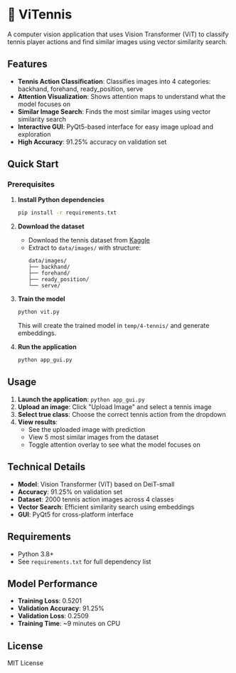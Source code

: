 # 🎾 ViTennis

A computer vision application that uses Vision Transformer (ViT) to classify tennis player actions and find similar images using vector similarity search.

## Features

- **Tennis Action Classification**: Classifies images into 4 categories: backhand, forehand, ready_position, serve
- **Attention Visualization**: Shows attention maps to understand what the model focuses on
- **Similar Image Search**: Finds the most similar images using vector similarity search
- **Interactive GUI**: PyQt5-based interface for easy image upload and exploration
- **High Accuracy**: 91.25% accuracy on validation set

## Quick Start

### Prerequisites

1. **Install Python dependencies**
   ```bash
   pip install -r requirements.txt
   ```

2. **Download the dataset**
   - Download the tennis dataset from [Kaggle](https://www.kaggle.com/datasets/orvile/tennis-player-actions-dataset)
   - Extract to `data/images/` with structure:
     ```
     data/images/
     ├── backhand/
     ├── forehand/
     ├── ready_position/
     └── serve/
     ```

3. **Train the model**
   ```bash
   python vit.py
   ```
   This will create the trained model in `temp/4-tennis/` and generate embeddings.

4. **Run the application**
   ```bash
   python app_gui.py
   ```

## Usage

1. **Launch the application**: `python app_gui.py`
2. **Upload an image**: Click "Upload Image" and select a tennis image
3. **Select true class**: Choose the correct tennis action from the dropdown
4. **View results**: 
   - See the uploaded image with prediction
   - View 5 most similar images from the dataset
   - Toggle attention overlay to see what the model focuses on

## Technical Details

- **Model**: Vision Transformer (ViT) based on DeiT-small
- **Accuracy**: 91.25% on validation set
- **Dataset**: 2000 tennis action images across 4 classes
- **Vector Search**: Efficient similarity search using embeddings
- **GUI**: PyQt5 for cross-platform interface

## Requirements

- Python 3.8+
- See `requirements.txt` for full dependency list

## Model Performance

- **Training Loss**: 0.5201
- **Validation Accuracy**: 91.25%
- **Validation Loss**: 0.2509
- **Training Time**: ~9 minutes on CPU

## License

MIT License